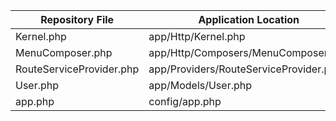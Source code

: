 Repository File | Application Location
--------------- | --------------------
Kernel.php | app/Http/Kernel.php
MenuComposer.php | app/Http/Composers/MenuComposer.php
RouteServiceProvider.php | app/Providers/RouteServiceProvider.php
User.php | app/Models/User.php
app.php | config/app.php
